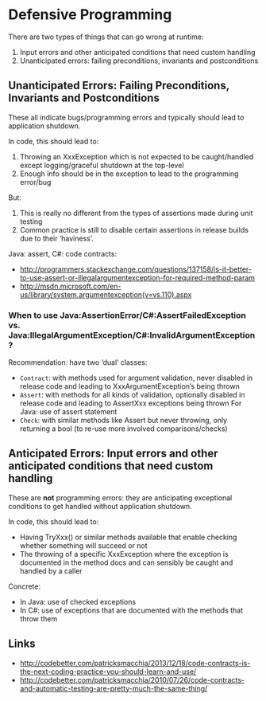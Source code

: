 ﻿# Defensive ProgrammingThere are two types of things that can go wrong at runtime:1. Input errors and other anticipated conditions that need custom handling2. Unanticipated errors: failing preconditions, invariants and postconditions## Unanticipated Errors: Failing Preconditions, Invariants and PostconditionsThese all indicate bugs/programming errors and typically should lead to application shutdown.  In code, this should lead to:1. Throwing an XxxException which is not expected to be caught/handled except logging/graceful shutdown at the top-level2. Enough info should be in the exception to lead to the programming error/bugBut: 1.  This is really no different from the types of assertions made during unit testing 2.  Common practice is still to disable certain assertions in release builds due to their ‘haviness’. Java: assert, C#: code contracts:  - http://programmers.stackexchange.com/questions/137158/is-it-better-to-use-assert-or-illegalargumentexception-for-required-method-param - http://msdn.microsoft.com/en-us/library/system.argumentexception(v=vs.110).aspx### When to use Java:AssertionError/C#:AssertFailedException vs. Java:IllegalArgumentException/C#:InvalidArgumentException ? Recommendation: have two ‘dual’ classes:- `Contract`: with methods used for argument validation, never disabled in release code and leading to XxxArgumentException’s being thrown- `Assert`: with methods for all kinds of validation, optionally disabled in release code and leading to AssertXxx exceptions being thrown    For Java: use of assert statement- `Check`: with similar methods like Assert but never throwing, only returning a bool (to re-use more involved comparisons/checks) ## Anticipated Errors: Input errors and other anticipated conditions that need custom handlingThese are **not** programming errors: they are anticipating exceptional conditions to get handled without application shutdown.In code, this should lead to:- Having TryXxx() or similar methods available that enable checking whether something will succeed or not- The throwing of a specific XxxException where the exception is documented in the method docs and can sensibly be caught and handled by a callerConcrete:- In Java: use of checked exceptions- In C#: use of exceptions that are documented with the methods that throw them## Links- http://codebetter.com/patricksmacchia/2013/12/18/code-contracts-is-the-next-coding-practice-you-should-learn-and-use/- http://codebetter.com/patricksmacchia/2010/07/26/code-contracts-and-automatic-testing-are-pretty-much-the-same-thing/